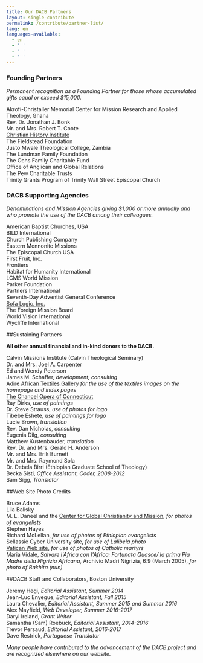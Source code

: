```yaml
---
title: Our DACB Partners
layout: single-contribute
permalink: /contribute/partner-list/
lang: en
languages-available:
  - en
  - ' '
  - ' '
  - ' '
---
```

  ### Founding Partners

  _Permanent recognition as a Founding Partner for those whose accumulated gifts equal or exceed $15,000\._  

  Akrofi-Christaller Memorial Center for Mission Research and Applied Theology, Ghana  
  Rev. Dr. Jonathan J. Bonk  
  Mr. and Mrs. Robert T. Coote  
  [Christian History Institute](https://www.christianhistoryinstitute.org/)  
  The Fieldstead Foundation  
  Justo Mwale Theological College, Zambia  
  The Lundman Family Foundation  
  The Ochs Family Charitable Fund  
  Office of Anglican and Global Relations  
  The Pew Charitable Trusts  
  Trinity Grants Program of Trinity Wall Street Episcopal Church  

  ### DACB Supporting Agencies

  _Denominations and Mission Agencies giving $1,000 or more annually and who promote the use of the DACB among their colleagues._  

  American Baptist Churches, USA  
  BILD International  
  Church Publishing Company  
  Eastern Mennonite Missions  
  The Episcopal Church USA  
  First Fruit, Inc.  
  Frontiers  
  Habitat for Humanity International  
  LCMS World Mission  
  Parker Foundation  
  Partners International  
  Seventh-Day Adventist General Conference  
  [Sofa Logic, Inc.](http://sofalogic.com/)  
  The Foreign Mission Board  
  World Vision International  
  Wycliffe International  

##Sustaining Partners

__All other annual financial and in-kind donors to the DACB.__

Calvin Missions Institute (Calvin Theological Seminary)  
Dr. and Mrs. Joel A. Carpenter  
Ed and Wendy Peterson  
James M. Schaffer, _development, consulting_  
[Adire African Textiles Gallery](http://www.adireafricantextiles.com/) _for the use of the textiles images on the homepage and index pages_  
[The Chancel Opera of Connecticut](http://www.chancelopera.com)  
Ray Dirks, _use of paintings_  
Dr. Steve Strauss, _use of photos for logo_  
Tibebe Eshete, _use of paintings for logo_  
Lucie Brown, _translation_  
Rev. Dan Nicholas, _consulting_  
Eugenia Dilg, _consulting_  
Matthew Kustenbauder, _translation_  
Rev. Dr. and Mrs. Gerald H. Anderson  
Mr. and Mrs. Erik Burnett  
Mr. and Mrs. Raymond Sola  
Dr. Debela Birri (Ethiopian Graduate School of Theology)  
Becka Sisti, _Office Assistant, Coder, 2008-2012_  
Sam Sigg, _Translator_

##Web Site Photo Credits

Bruce Adams  
Lila Balisky  
M. L. Daneel and the [Center for Global Christianity and Mission](http://www.bu.edu/cgcm/), _for photos of evangelists_  
Stephen Hayes  
Richard McLellan, _for use of photos of Ethiopian evangelists_  
Sellassie Cyber University site, _for use of Lalibela photo_  
[Vatican Web site](http://www.vatican.va/roman_curia/pontifical_academies/cult-martyrum/martiri/index.html), _for use of photos of Catholic martyrs_  
Maria Vidale, _Salvare l'Africa con l'Africa: Fortunata Quasce/ la prima Pia Madre della Nigrizia Africana_, Archivio Madri Nigrizia, 6:9 (March 2005), _for photo of Bakhita (nun)_  

##DACB Staff and Collaborators, Boston University

Jeremy Hegi, _Editorial Assistant, Summer 2014_  
Jean-Luc Enyegue, _Editorial Assistant, Fall 2015_  
Laura Chevalier, _Editorial Assistant, Summer 2015 and Summer 2016_  
Alex Mayfield, _Web Developer, Summer 2016-2017_  
Daryl Ireland, _Grant Writer_  
Samantha (Sam) Roebuck, _Editorial Assistant, 2014-2016_  
Trevor Persaud, _Editorial Assistant, 2016-2017_  
Dave Restrick, _Portuguese Translator_  


_Many people have contributed to the advancement of the DACB project and are recognized elsewhere on our website._
